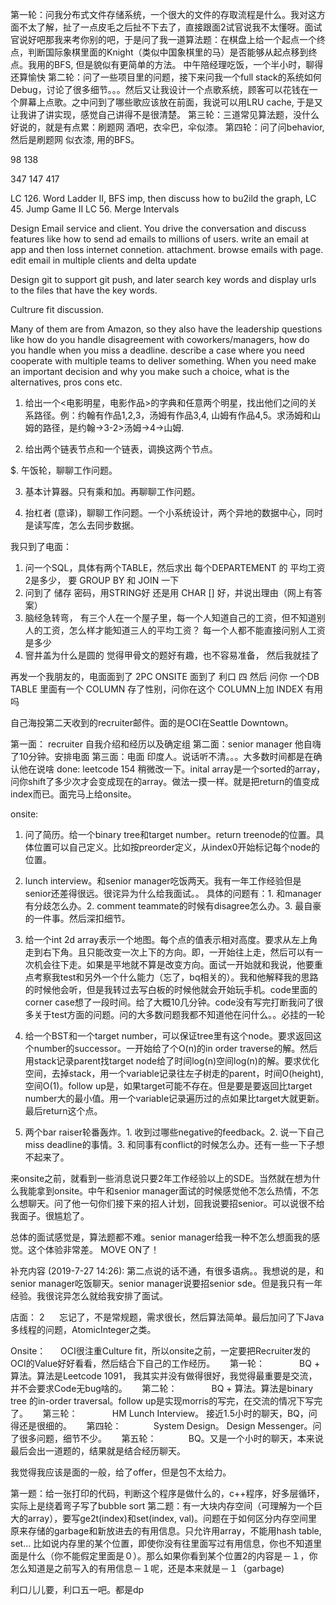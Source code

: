 第一轮：问我分布式文件存储系统，一个很大的文件的存取流程是什么。我对这方面不太了解，扯了一点皮毛之后扯不下去了，直接跟面‍‍‍‍‍‌‍‍‌‍‌‌‌‌‌‌2‌试官说我不太懂呀。面试官说好吧那我来考你别的吧，于是问了我一道算法题：在棋盘上给一个起点一个终点，判断国际象棋里面的Knight（类似中国象棋里的马）是否能够从起点移到终点。我用的BFS, 但是貌似有更简单的方法。
中午陪经理吃饭，一个半小时，聊得还算愉快
第二轮：问了一些项目里的问题，接下来问我一个full stack的系统如何Debug，讨论了很多细节。。。然后又让我设计一个点歌系统，顾客可以花钱在一个屏幕上点歌。之中问到了哪些歌应该放在前面，我说可以用LRU cache, 于是又让我讲了讲实现，感觉自己讲得不是很清楚。
第三轮：三道常见算法题，没什么好说的，就是有点累：刷题网 酒吧，衣伞巴，伞似漆。
第四轮：问了问behavior, 然后是刷题网 似衣漆, 用的BFS。

98
138

347
147
417

LC 126. Word Ladder II, BFS imp, then discuss how to bu‍‍‍‍‍‌‍‍‌‍‌‌‌‌‌‌2‌ild the graph,
LC 45. Jump Game II
LC 56. Merge Intervals

Design Email service and client. 
You drive the conversation and discuss features like how to send ad emails to millions of users. write an email at app and then loss internet connetion. attachment. browse emails with page. edit email in multiple clients and delta update

Design git to support git push, and later search key words and display urls to the files that have the key words.



Cultrure fit discussion. 

Many of them are from Amazon, so they also have the leadership questions like how do you handle disagreement with coworkers/managers, how do you handle when you miss a deadline. describe a case where you need cooperate with multiple teams to deliver something. When you need make an important decision and why you make such a choice, what is the alternatives, pros cons etc. 


1. 给出一个<电影明星，电影作品>的字典和任意两个明星，找出他们之间的关系路径。例：约翰有作品1,2,3，汤姆有作品3,4, 山姆有作品4,5。求汤姆和山姆的路径，是约翰->3-‍‍‍‍‍‌‍‍‌‍‌‌‌‌‌‌2‌>汤姆->4->山姆.

2. 给出两个链表节点和一个链表，调换这两个节点。

$. 午饭轮，聊聊工作问题。

3. 基本计算器。只有乘和加。再聊聊工作问题。

4. 抬杠者 (意译)，聊聊工作问题。一个小系统设计，两个异地的数据中心，同时是读写库，怎么去同步数据。


我只到了电面：
1. 问一个SQL，具体有两个TABLE，然后求出 每个DEPARTEMENT 的 平均工资‍‍‍‍‍‌‍‍‌‍‌‌‌‌‌‌2‌是多少， 要 GROUP BY 和 JOIN 一下
2. 问到了 储存 密码，用STRING好 还是用 CHAR [] 好，并说出理由（网上有答案）
3. 脑经急转弯， 有三个人在一个屋子里，每一个人知道自己的工资，但不知道别人的工资，怎么样才能知道三人的平均工资？ 每一个人都不能直接问别人工资是多少
4. 窨井盖为什么是圆的
觉得甲骨文的题好有趣，也不容易准备， 然后我就挂了

再发一个我朋友的，电面面到了 2PC
ONSITE 面到了 利口 四
然后 问你 一个DB TABLE 里面有一个 COLUMN 存了性别，问你在这个 COLUMN上加 INDEX 有用吗


自己海投第二天收到的recruiter邮件。面的是OCI在Seattle Downtown。

第一面： recruiter
自我介绍和经历以及确定组
第二面：senior manager
他自嗨了10分钟。安排电面
第三面：电面 印度人。说话听不清。。。大多数时间都是在确认他在说啥
done: leetcode 154 稍微改一下。inital array是一个sorted的array，问你shift了多少次才会变成现在的array。做法一摸一样。就是把return的值变成index而已。面完马上给onsite。

onsite:
1. 问了简历。给一个binary tree和target number。return treenode的位置。具体位置可以自己定义。比如按preorder定义，从index0开始标记每个node的位置。


2. lunch interview。和senior manager吃饭两天。我有一年工作经验但是senior还差得很远。很诧异为什么给我面试。。
具体的问题有：1. 和manager有分歧怎么办。2. comment teammate的时候有disagree怎么办。3. 最自豪的一件事。然后深扣细节。
3. 给一个int 2d array表示一个地图。每个点的值表示相对高度。要求从左上角走到右下角。且只能改变一次上下的方向。即，一开始往上走，然后可以有一次机会往下走。如果是平地就不算是改变方向。面试一开始就和我说，他要重点考察我test和另外一个什么能力（忘了，bq相关的）。我和他解释我的思路的时候他会听，但是我转过去写白板的时候他就会开始玩手机。code里面的corner case想了一段时间。给了大概10几分钟。code没有写完打断我问了很多关于test方面的问题。问的大多数问题我都不知道他在问什么。。必挂的一轮


4. 给一个BST和一个target number，可以保证tree里有这个node。要求返回这个number的successor。一开始给了个O(n)的in order traverse的解。然后用stack记录parent找target node给了时间log(n)空间log(n)的解。要求优化空间，去掉stack，用一个variable记录往左子树走的parent，时间O(height), 空间O(1)。follow up是，如果target可能不存在。但是要是要返回比target number大的最小值。用一个variable记录遍历过的点如果比target大就更新。最后return这个点。


5. 两个bar raiser轮番轰炸。1. 收到过哪些negative的feedback。2. 说一下自己miss deadline的事情。3. 和同事有conflict的时候怎么办。还有一些一下子想不起来了。

来onsite之前，就看到一些消息说只要2年工作经验以上的SDE。当然就在想为什么我能拿到onsite。中午和senior manager面试的时候感觉他不怎么热情，不怎么想聊天。问了他一句你们接下来的招人计划，回我说要招senior。可以说很不给我面子。很尴尬了。


总体的面试感觉是，算法题都不难。senior manager给我一种不怎么想面我的感觉。这个体验非常差。
MOVE ON了！



补充内容 (2019-7-27 14:26):
第二点说的话不通，有很多语病。。我想说的是，和senior manager吃饭聊天。senior manager说要招senior sde。但是我只有一年经验。我很诧异怎么就给我安排了面试。



店面：
‍‍‍‍‍‌‍‍‌‍‌‌‌‌‌‌2‌      忘记了，不是常规题，需求很长，然后算法简单。最后加问了下Java多线程的问题，AtomicInteger之类。

Onsite：
     OCI很注重Culture fit，所以onsite之前，一定要把Recruiter发的OCI的Value好好看看，然后结合下自己的工作经历。
     第一轮：
             BQ + 算法。算法是Leetcode 1091， 我其实并没有做得很好，我觉得最重要是交流，并不会要求Code无bug啥的。
     第二轮：
             BQ + 算法。算法是binary tree 的in-order traversal。follow up是实现morris的写完，在交流的情况下写完了。
     第三轮：
             HM Lunch Interview。 接近1.5小时的聊天，BQ，问得还是很细的。
     第四轮：
            System Design。 Design Messenger。问了很多问题，细节不少。
     第五轮：
            BQ。又是一个小时的聊天，本来说最后会出一道题的，结果就是结合经历聊天。

我觉得我应该是面的一般，给了offer，但是包不太给力。


第一题：给一张打印的代码，判断这个程序是做什么的，c++程序，好多层循环，实际上是绕着弯子写了bubble sort
第二题：有一大块内存空间（可理解为一个巨大的array），要写ge‍‍‍‍‍‌‍‍‌‍‌‌‌‌‌‌2‌t(index)和set(index, val)。问题在于如何区分内存空间里原来存储的garbage和新放进去的有用信息。只允许用array，不能用hash table, set...
比如说内存里的某个位置，即使你没有往里面写过有用信息，你也不知道里面是什么（你不能假定里面是０）。那么如果你看到某个位置‍‍‍‍‍‌‍‍‌‍‌‌‌‌‌‌2‌的内容是－１，你怎么知道是之前写入的有用信息－１呢，还是本来就是－１（garbage)

利口儿儿要，利口五一吧。都是dp